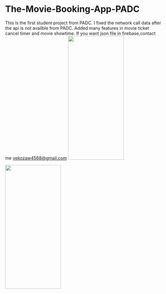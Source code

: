 # The-Movie-Booking-App-PADC
This is the first student project from PADC.
I fixed the network call data after the api is not availble from PADC.
Added many features in movie ticket cancel timer and movie showtime.
If you want json file in firebase,contact me yekozaw4568@gmail.com
<img src="https://github.com/yekokozaw/TheMovieBookingAppWithFirebase/assets/65576743/65fbb318-5b1e-459d-9304-67358b28aefe" width="180" height="400" />

<img src="https://github.com/yekokozaw/TheMovieBookingAppWithFirebase/assets/65576743/79f36c44-03e6-44cd-b329-4c0644402ae5" width="180" height="400"/>

